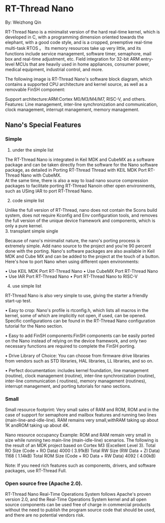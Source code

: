 # RT-Thread Nano

By: Weizhong Qin

RT-Thread Nano is  a  minimalist version of the hard real-time kernel, which is developed in    C,  with a programming dimension oriented towards the elephant, with a good code style, and is a cropped, preemptive real-time multi-task   RTOS  。 Its memory      resources take up very little, and its functions include service management, software timer, semaphore, mail box and   real-time adjustment, etc.  Field integration for    32-bit  ARM  entry-level MCUs that are heavily used in home  appliances,  consumer power, medical equipment, industrial control, and more.  

The  following image is RT-Thread Nano's software  block diagram, which contains a supported CPU architecture and kernel source, as well as a removable FinSH  component:  
 
Support architecture:ARM:Cortex M0/M3/M4/M7, RISC-V, and  others.  
Features: Line management, inter-line   synchronization and communication, clock management, interrupt management, memory management. 

## Nano's Special Features

### Simple 

1. under the simple list

The RT-Thread Nano is integrated in Keil MDK     and CubeMX as a software package and can be taken directly from the  software for  the Nano software package, as detailed in Porting RT-Thread Thread with KEIL MDK   Port RT-Thread Nano with  CubeMX.  
At the same time, there is also a way to  load nano source compression packages to facilitate porting RT-Thread Nanoin other open environments, such as USing IAR to port  RT-Thread Nano. 

2. code simple list

Unlike the full version of RT-Thread, nano does not contain the Scons  build system, does not require Kconfig  and Env configuration tools, and removes the full version of the unique device framework and components, which is only a pure  kernel.  
3. transplant simple single

 Because of nano's  minimalist nature, the nano's porting  process is extremely   simple. Add nano source to the project and you're 90 percent done with the porting.  Nano's software packages are also available in Keil MDK and Cube MX and can be added to the project at the touch of a button.  Here's how to port Nano when using different open  environments:
 
•	Use KEIL MDK  Port RT-Thread Nano
•	Use CubeMX  Port RT-Thread Nano
•	Use IAR  Port RT-Thread Nano
•	Port RT-Thread Nano to RISC-V

4. use simple list

RT-Thread Nano is also very  simple to use, giving the  starter  a friendly start-up  test. 

•	Easy to crop: Nano's profile is rtconfig.h, which lists all macros in the kernel,  some of which are implicitly  not open, if used, can be opened. Specific configurations can be found in  the RT-Thread Nano configuration tutorial for the Nano  section.  

•	 Easy to add FinSH components:FinSH     components can be easily ported on the Nano instead of relying on the device framework, and only two necessary functions are required  to complete the FinSH  porting.  

•	Drive Library of Choice: You can choose from firmware drive libraries from vendors such as  STD  libraries, HAL  libraries, LL  libraries, and so on.  

•	Perfect documentation: includes kernel      foundation,  line management (routine),   clock management (routine),  inter-line  synchronization  (routine),   inter-line  communication (   routines), memory management (routines), interrupt   management, and porting tutorials for nano   sections.  

### Small

 Small resource footprint:  Very small  sales  of RAM and ROM, ROM and in the case of support for semaphore and mailbox  features and running two lines (main-line-and-idle-line).      RAM remains very small,withRAM  taking up about 1K andROM taking up about 4K.  
 
Nano   resource   occupancy Example: ROM  and RAM remain very small in size  while running two main-line (main-idle-line)    scenarios. The following is the result of an MDK project based on Cortex M3   (Excellent  Level 3). 
    Total RO  Size (Code + RO Data)                 4000 (   3.91kB)
    Total RW  Size (RW Data + ZI Data)              1168 (   1.14kB)
    Total ROM Size (Code + RO Data + RW Data)       4092 (   4.00kB)
    
Note: If you need rich features such as   components, drivers, and software  packages,  use RT-Thread Full.  

### Open source free  (Apache 2.0).

RT-Thread Nano Real-Time Operations System follows  Apache's  proven version 2.0,  and the Real-Time Operations System kernel and all open source components can be used free of charge in commercial products without the need to publish the program source  code that should be used, and there are no potential vendors   risk. 

